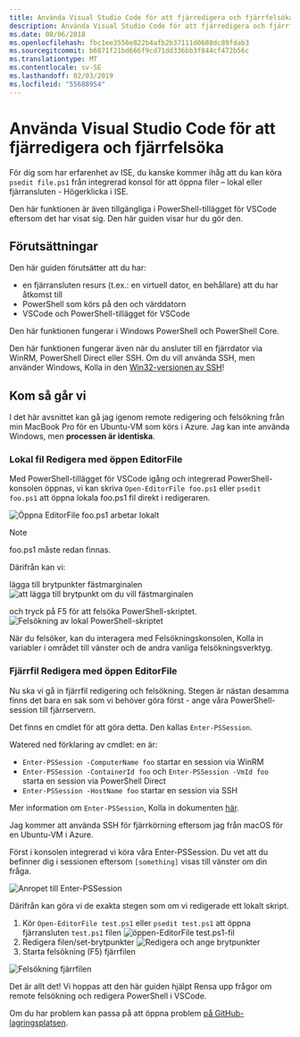 ```yaml
---
title: Använda Visual Studio Code för att fjärredigera och fjärrfelsöka
description: Använda Visual Studio Code för att fjärredigera och fjärrfelsöka
ms.date: 08/06/2018
ms.openlocfilehash: fbc1ee3556e822b4afb2b37111d0688dc89fdab3
ms.sourcegitcommit: b6871f21bd666f9cd71dd336bb3f844cf472b56c
ms.translationtype: MT
ms.contentlocale: sv-SE
ms.lasthandoff: 02/03/2019
ms.locfileid: "55688954"
---
```

# <a name="using-visual-studio-code-for-remote-editing-and-debugging"></a>Använda Visual Studio Code för att fjärredigera och fjärrfelsöka

För dig som har erfarenhet av ISE, du kanske kommer ihåg att du kan köra `psedit file.ps1` från integrerad konsol för att öppna filer – lokal eller fjärransluten - Högerklicka i ISE.

Den här funktionen är även tillgängliga i PowerShell-tillägget för VSCode eftersom det har visat sig. Den här guiden visar hur du gör den.

## <a name="prerequisites"></a>Förutsättningar

Den här guiden förutsätter att du har:

- en fjärransluten resurs (t.ex.: en virtuell dator, en behållare) att du har åtkomst till
- PowerShell som körs på den och värddatorn
- VSCode och PowerShell-tillägget för VSCode

Den här funktionen fungerar i Windows PowerShell och PowerShell Core.

Den här funktionen fungerar även när du ansluter till en fjärrdator via WinRM, PowerShell Direct eller SSH. Om du vill använda SSH, men använder Windows, Kolla in den [Win32-versionen av SSH](https://github.com/PowerShell/Win32-OpenSSH)!

## <a name="lets-go"></a>Kom så går vi

I det här avsnittet kan gå jag igenom remote redigering och felsökning från min MacBook Pro för en Ubuntu-VM som körs i Azure. Jag kan inte använda Windows, men **processen är identiska**.

### <a name="local-file-editing-with-open-editorfile"></a>Lokal fil Redigera med öppen EditorFile

Med PowerShell-tillägget för VSCode igång och integrerad PowerShell-konsolen öppnas, vi kan skriva `Open-EditorFile foo.ps1` eller `psedit foo.ps1` att öppna lokala foo.ps1 fil direkt i redigeraren.

![Öppna EditorFile foo.ps1 arbetar lokalt](https://user-images.githubusercontent.com/2644648/34895897-7c2c46ac-f79c-11e7-9410-a252aff52f13.png)

>[!NOTE]
> foo.ps1 måste redan finnas.

Därifrån kan vi:

lägga till brytpunkter fästmarginalen ![att lägga till brytpunkt om du vill fästmarginalen](https://user-images.githubusercontent.com/2644648/34895893-7bdc38e2-f79c-11e7-8026-8ad53f9a1bad.png)

och tryck på F5 för att felsöka PowerShell-skriptet.
![Felsökning av lokal PowerShell-skriptet](https://user-images.githubusercontent.com/2644648/34895894-7bedb874-f79c-11e7-9180-7e0dc2d02af8.png)

När du felsöker, kan du interagera med Felsökningskonsolen, Kolla in variabler i området till vänster och de andra vanliga felsökningsverktyg.

### <a name="remote-file-editing-with-open-editorfile"></a>Fjärrfil Redigera med öppen EditorFile

Nu ska vi gå in fjärrfil redigering och felsökning. Stegen är nästan desamma finns det bara en sak som vi behöver göra först - ange våra PowerShell-session till fjärrservern.

Det finns en cmdlet för att göra detta. Den kallas `Enter-PSSession`.

Watered ned förklaring av cmdlet: en är:

- `Enter-PSSession -ComputerName foo` startar en session via WinRM
- `Enter-PSSession -ContainerId foo` och `Enter-PSSession -VmId foo` starta en session via PowerShell Direct
- `Enter-PSSession -HostName foo` startar en session via SSH

Mer information om `Enter-PSSession`, Kolla in dokumenten [här](https://docs.microsoft.com/powershell/module/microsoft.powershell.core/enter-pssession?view=powershell-6).

Jag kommer att använda SSH för fjärrkörning eftersom jag från macOS för en Ubuntu-VM i Azure.

Först i konsolen integrerad vi köra våra Enter-PSSession. Du vet att du befinner dig i sessionen eftersom `[something]` visas till vänster om din fråga.

![Anropet till Enter-PSSession](https://user-images.githubusercontent.com/2644648/34895896-7c18e0bc-f79c-11e7-9b36-6f4bd0e9b0db.png)

Därifrån kan göra vi de exakta stegen som om vi redigerade ett lokalt skript.

1. Kör `Open-EditorFile test.ps1` eller `psedit test.ps1` att öppna fjärransluten `test.ps1` filen ![öppen-EditorFile test.ps1-fil](https://user-images.githubusercontent.com/2644648/34895898-7c3e6a12-f79c-11e7-8bdf-549b591ecbcb.png)
2. Redigera filen/set-brytpunkter ![Redigera och ange brytpunkter](https://user-images.githubusercontent.com/2644648/34895892-7bb68246-f79c-11e7-8c0a-c2121773afbb.png)
3. Starta felsökning (F5) fjärrfilen

![Felsökning fjärrfilen](https://user-images.githubusercontent.com/2644648/34895895-7c040782-f79c-11e7-93ea-47724fa5c10d.png)

Det är allt det! Vi hoppas att den här guiden hjälpt Rensa upp frågor om remote felsökning och redigera PowerShell i VSCode.

Om du har problem kan passa på att öppna problem [på GitHub-lagringsplatsen](http://github.com/powershell/vscode-powershell).
